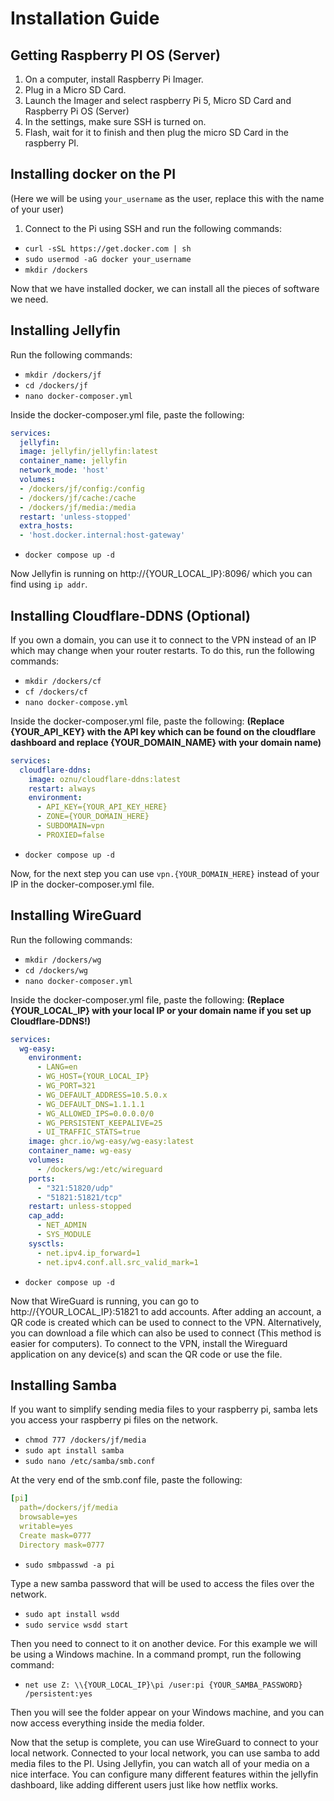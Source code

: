 # Installation Guide

## Getting Raspberry PI OS (Server)
1. On a computer, install Raspberry Pi Imager.
2. Plug in a Micro SD Card.
3. Launch the Imager and select raspberry Pi 5, Micro SD Card and Raspberry Pi OS (Server)
4. In the settings, make sure SSH is turned on.
5. Flash, wait for it to finish and then plug the micro SD Card in the raspberry PI.

## Installing docker on the PI
(Here we will be using `your_username` as the user, replace this with the name of your user)

1. Connect to the Pi using SSH and run the following commands:
* `curl -sSL https://get.docker.com | sh`
* `sudo usermod -aG docker your_username`
* `mkdir /dockers`

Now that we have installed docker, we can install all the pieces of software we need.

## Installing Jellyfin
Run the following commands:
* `mkdir /dockers/jf`
* `cd /dockers/jf`
* `nano docker-composer.yml`

Inside the docker-composer.yml file, paste the following:
```yaml
services:
  jellyfin:
  image: jellyfin/jellyfin:latest
  container_name: jellyfin
  network_mode: 'host'
  volumes:
  - /dockers/jf/config:/config
  - /dockers/jf/cache:/cache
  - /dockers/jf/media:/media
  restart: 'unless-stopped'
  extra_hosts:
  - 'host.docker.internal:host-gateway'
```

* `docker compose up -d`

Now Jellyfin is running on http://{YOUR_LOCAL_IP}:8096/ which you can find using `ip addr`.

## Installing Cloudflare-DDNS (Optional)
If you own a domain, you can use it to connect to the VPN instead of an IP which may change when your router restarts.
To do this, run the following commands:
* `mkdir /dockers/cf`
* `cf /dockers/cf`
* `nano docker-compose.yml`

Inside the docker-composer.yml file, paste the following: **(Replace {YOUR_API_KEY} with the API key which can be found on the cloudflare dashboard and replace {YOUR_DOMAIN_NAME} with your domain name)**
```yaml
services:
  cloudflare-ddns:
    image: oznu/cloudflare-ddns:latest
    restart: always
    environment:
      - API_KEY={YOUR_API_KEY_HERE}
      - ZONE={YOUR_DOMAIN_HERE}
      - SUBDOMAIN=vpn
      - PROXIED=false
```
* `docker compose up -d`

Now, for the next step you can use `vpn.{YOUR_DOMAIN_HERE}` instead of your IP in the docker-composer.yml file.

## Installing WireGuard
Run the following commands:
* `mkdir /dockers/wg`
* `cd /dockers/wg`
* `nano docker-composer.yml`

Inside the docker-composer.yml file, paste the following: **(Replace {YOUR_LOCAL_IP} with your local IP or your domain name if you set up Cloudflare-DDNS!)**
```yaml
services:
  wg-easy:
    environment:
      - LANG=en
      - WG_HOST={YOUR_LOCAL_IP}
      - WG_PORT=321
      - WG_DEFAULT_ADDRESS=10.5.0.x
      - WG_DEFAULT_DNS=1.1.1.1
      - WG_ALLOWED_IPS=0.0.0.0/0
      - WG_PERSISTENT_KEEPALIVE=25
      - UI_TRAFFIC_STATS=true
    image: ghcr.io/wg-easy/wg-easy:latest
    container_name: wg-easy
    volumes:
      - /dockers/wg:/etc/wireguard
    ports:
      - "321:51820/udp"
      - "51821:51821/tcp"
    restart: unless-stopped
    cap_add:
      - NET_ADMIN
      - SYS_MODULE
    sysctls:
      - net.ipv4.ip_forward=1
      - net.ipv4.conf.all.src_valid_mark=1
```
* `docker compose up -d`

Now that WireGuard is running, you can go to http://{YOUR_LOCAL_IP}:51821 to add accounts.
After adding an account, a QR code is created which can be used to connect to the VPN.
Alternatively, you can download a file which can also be used to connect (This method is easier for computers).
To connect to the VPN, install the Wireguard application on any device(s) and scan the QR code or use the file.

## Installing Samba
If you want to simplify sending media files to your raspberry pi, samba lets you access your raspberry pi files on the network.

* `chmod 777 /dockers/jf/media`
* `sudo apt install samba`
* `sudo nano /etc/samba/smb.conf`

At the very end of the smb.conf file, paste the following:
```yaml
[pi]
  path=/dockers/jf/media
  browsable=yes
  writable=yes
  Create mask=0777
  Directory mask=0777
```
* `sudo smbpasswd -a pi`

Type a new samba password that will be used to access the files over the network.
* `sudo apt install wsdd`
* `sudo service wsdd start`

Then you need to connect to it on another device.
For this example we will be using a Windows machine.
In a command prompt, run the following command:

* `net use Z: \\{YOUR_LOCAL_IP}\pi /user:pi {YOUR_SAMBA_PASSWORD} /persistent:yes`

Then you will see the folder appear on your Windows machine, and you can now access everything inside the media folder.

Now that the setup is complete, you can use WireGuard to connect to your local network.
Connected to your local network, you can use samba to add media files to the PI.
Using Jellyfin, you can watch all of your media on a nice interface. You can configure many different features within the jellyfin dashboard, like adding different users just like how netflix works.